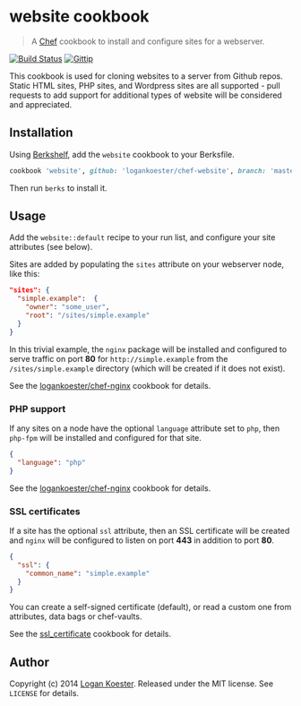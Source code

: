 # website cookbook
> A [Chef](http://getchef.com/) cookbook to install and configure sites for a webserver.

[![Build Status](http://ci.ldk.io/logankoester/chef-website/badge)](http://ci.ldk.io/logankoester/chef-website/)
[![Gittip](http://img.shields.io/gittip/logankoester.png)](https://www.gittip.com/logankoester/)

This cookbook is used for cloning websites to a server from Github repos. Static HTML sites, PHP sites, and Wordpress sites are all supported - pull requests to add support for additional types of website will be considered and appreciated.

## Installation

Using [Berkshelf](http://berkshelf.com/), add the `website` cookbook to your Berksfile.

```ruby
cookbook 'website', github: 'logankoester/chef-website', branch: 'master'
```
Then run `berks` to install it.

## Usage

Add the `website::default` recipe to your run list, and configure your site attributes (see below).

Sites are added by populating the `sites` attribute on your webserver node, like this:

```json
"sites": {
  "simple.example":  {
    "owner": "some_user",
    "root": "/sites/simple.example"
  }
}
```

In this trivial example, the `nginx` package will be installed and configured to serve traffic on port **80** for `http://simple.example` from the `/sites/simple.example` directory (which will be created if it does not exist).

See the [logankoester/chef-nginx](github.com/logankoester/chef-nginx) cookbook for details.

### PHP support

If any sites on a node have the optional `language` attribute set to `php`, then `php-fpm` will be installed and configured for that site.

```json
{ 
  "language": "php"
}
```

See the [logankoester/chef-nginx](github.com/logankoester/chef-nginx) cookbook for details.

### SSL certificates

If a site has the optional `ssl` attribute, then an SSL certificate will be created and `nginx` will be configured to listen on port **443** in addition to port **80**.

```json
{ 
  "ssl": {
    "common_name": "simple.example"
  }
}
```

You can create a self-signed certificate (default), or read a custom one from attributes, data bags or chef-vaults.

See the [ssl_certificate](https://supermarket.getchef.com/cookbooks/ssl_certificate) cookbook for details.

## Author

Copyright (c) 2014 [Logan Koester](http://logankoester.com). Released under the MIT license. See `LICENSE` for details.
